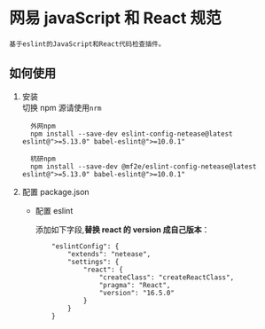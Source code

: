 # 网易 javaScript 和 React 规范

    基于eslint的JavaScript和React代码检查插件。

## 如何使用

1.  安装  
    切换 npm 源请使用`nrm`

          外网npm
          npm install --save-dev eslint-config-netease@latest eslint@">=5.13.0" babel-eslint@">=10.0.1"

          杭研npm
          npm install --save-dev @mf2e/eslint-config-netease@latest eslint@">=5.13.0" babel-eslint@">=10.0.1"

2)  配置 package.json

    - 配置 eslint

      添加如下字段,**替换 react 的 version 成自己版本**：

              "eslintConfig": {
                  "extends": "netease",
                  "settings": {
                      "react": {
                          "createClass": "createReactClass",
                          "pragma": "React",
                          "version": "16.5.0"
                      }
                  }
              }
